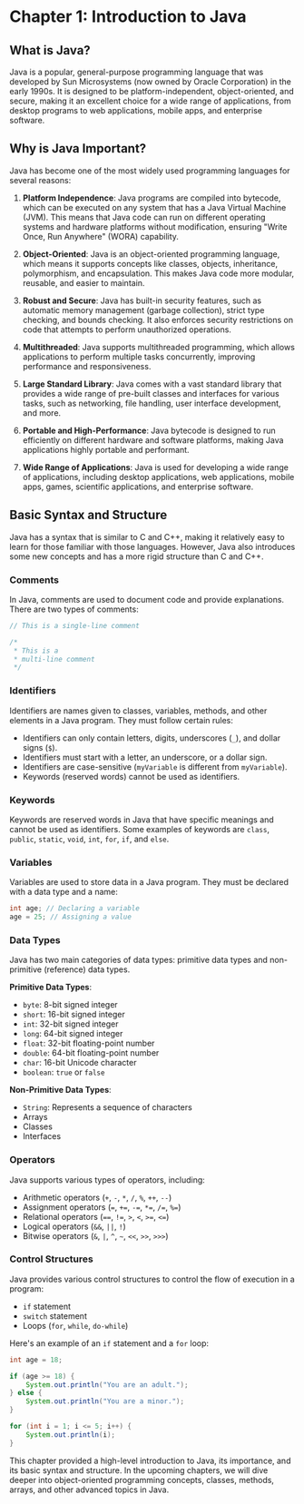 # Chapter 1: Introduction to Java

## What is Java?

Java is a popular, general-purpose programming language that was developed by Sun Microsystems (now owned by Oracle Corporation) in the early 1990s. It is designed to be platform-independent, object-oriented, and secure, making it an excellent choice for a wide range of applications, from desktop programs to web applications, mobile apps, and enterprise software.

## Why is Java Important?

Java has become one of the most widely used programming languages for several reasons:

1. **Platform Independence**: Java programs are compiled into bytecode, which can be executed on any system that has a Java Virtual Machine (JVM). This means that Java code can run on different operating systems and hardware platforms without modification, ensuring "Write Once, Run Anywhere" (WORA) capability.

2. **Object-Oriented**: Java is an object-oriented programming language, which means it supports concepts like classes, objects, inheritance, polymorphism, and encapsulation. This makes Java code more modular, reusable, and easier to maintain.

3. **Robust and Secure**: Java has built-in security features, such as automatic memory management (garbage collection), strict type checking, and bounds checking. It also enforces security restrictions on code that attempts to perform unauthorized operations.

4. **Multithreaded**: Java supports multithreaded programming, which allows applications to perform multiple tasks concurrently, improving performance and responsiveness.

5. **Large Standard Library**: Java comes with a vast standard library that provides a wide range of pre-built classes and interfaces for various tasks, such as networking, file handling, user interface development, and more.

6. **Portable and High-Performance**: Java bytecode is designed to run efficiently on different hardware and software platforms, making Java applications highly portable and performant.

7. **Wide Range of Applications**: Java is used for developing a wide range of applications, including desktop applications, web applications, mobile apps, games, scientific applications, and enterprise software.

## Basic Syntax and Structure

Java has a syntax that is similar to C and C++, making it relatively easy to learn for those familiar with those languages. However, Java also introduces some new concepts and has a more rigid structure than C and C++.

### Comments

In Java, comments are used to document code and provide explanations. There are two types of comments:

```java
// This is a single-line comment

/*
 * This is a
 * multi-line comment
 */
```

### Identifiers

Identifiers are names given to classes, variables, methods, and other elements in a Java program. They must follow certain rules:

- Identifiers can only contain letters, digits, underscores (`_`), and dollar signs (`$`).
- Identifiers must start with a letter, an underscore, or a dollar sign.
- Identifiers are case-sensitive (`myVariable` is different from `myVariable`).
- Keywords (reserved words) cannot be used as identifiers.

### Keywords

Keywords are reserved words in Java that have specific meanings and cannot be used as identifiers. Some examples of keywords are `class`, `public`, `static`, `void`, `int`, `for`, `if`, and `else`.

### Variables

Variables are used to store data in a Java program. They must be declared with a data type and a name:

```java
int age; // Declaring a variable
age = 25; // Assigning a value
```

### Data Types

Java has two main categories of data types: primitive data types and non-primitive (reference) data types.

**Primitive Data Types**:
- `byte`: 8-bit signed integer
- `short`: 16-bit signed integer
- `int`: 32-bit signed integer
- `long`: 64-bit signed integer
- `float`: 32-bit floating-point number
- `double`: 64-bit floating-point number
- `char`: 16-bit Unicode character
- `boolean`: `true` or `false`

**Non-Primitive Data Types**:
- `String`: Represents a sequence of characters
- Arrays
- Classes
- Interfaces

### Operators

Java supports various types of operators, including:

- Arithmetic operators (`+`, `-`, `*`, `/`, `%`, `++`, `--`)
- Assignment operators (`=`, `+=`, `-=`, `*=`, `/=`, `%=`)
- Relational operators (`==`, `!=`, `>`, `<`, `>=`, `<=`)
- Logical operators (`&&`, `||`, `!`)
- Bitwise operators (`&`, `|`, `^`, `~`, `<<`, `>>`, `>>>`)

### Control Structures

Java provides various control structures to control the flow of execution in a program:

- `if` statement
- `switch` statement
- Loops (`for`, `while`, `do-while`)

Here's an example of an `if` statement and a `for` loop:

```java
int age = 18;

if (age >= 18) {
    System.out.println("You are an adult.");
} else {
    System.out.println("You are a minor.");
}

for (int i = 1; i <= 5; i++) {
    System.out.println(i);
}
```

This chapter provided a high-level introduction to Java, its importance, and its basic syntax and structure. In the upcoming chapters, we will dive deeper into object-oriented programming concepts, classes, methods, arrays, and other advanced topics in Java.
